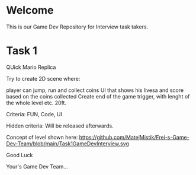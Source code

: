 # Welcome

This is our Game Dev Repository for Interview task takers.

# Task 1

QUick Mario Replica

Try to create 2D scene where:

player can jump, run and collect coins
UI that shows his livesa and score based on the coins collected
Create end of the game trigger, with lenght of the whole level etc. 20ft.

Criteria: FUN, Code, UI

Hidden criteria: Will be released afterwards.


Concept of level shown here: https://github.com/MatejMistik/Frei-s-Game-Dev-Team/blob/main/Task1GameDevInterview.svg

Good Luck

Your's Game Dev Team...
